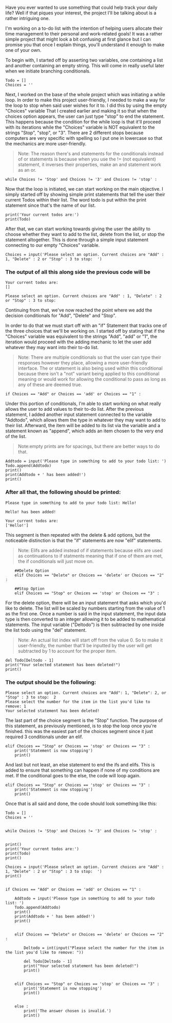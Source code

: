 Have you ever wanted to use something that could help track your daily life? Well if that piques your interest, the project I'll be talking about is a rather intriguing one. 

I'm working on a to-do list with the intention of helping users allocate their time management to their personal and work-related goals! It was a rather simple project that might look a bit confusing at first glance but I can promise you that once I explain things, you'll understand it enough to make one of your own.

To begin with, I started off by asserting two variables, one containing a list and another containing an empty string. This will come in really useful later when we initiate branching conditionals.

    Todo = []    
    Choices = ''

Next, I worked on the base of the whole project which was initiating a while loop. In order to make this project user-friendly, I needed to make a way for the loop to stop when said user wishes for it to. I did this by using the empty "Choices" variable That I created earlier and making it so that when the choices option appears, the user can just type "stop" to end the statement. This happens because the condition for the while loop is that it'll proceed with its iterations while the "Choices" variable is NOT equivalent to the strings "Stop", "stop", or "3". There are 2 different stops because computers are very specific with spelling so I put one in lowercase so that the mechanics are more user-friendly. 

 >Note: The reason there's and statements for the conditionals instead of or statements is because when you use the != (not equivalent) statement, it inverses their properties, make an and statement work as an or.
        
    while Choices != 'Stop' and Choices != '3' and Choices != 'stop' :


Now that the loop is initiated, we can start working on the main objective. I simply started off by showing simple print statements that tell the user their current Todos within their list. The word todo is put within the print statement since that's the name of our list.

    print('Your current todos are:')
    print(Todo)
    
After that, we can start working towards giving the user the ability to choose whether they want to add to the list, delete from the list, or stop the statement altogether. This is done through a simple input statement connecting to our empty "Choices" variable. 
    
    Choices = input('Please select an option. Current choices are "Add" : 1, "Delete" : 2 or "Stop" : 3 to stop:  ')

### The output of all this along side the previous code will be 
    Your current todos are:
    []

    Please select an option. Current choices are "Add" : 1, "Delete" : 2 or "Stop" : 3 to stop:

Continuing from that, we've now reached the point where we add the decision conditionals for "Add", "Delete" and "Stop".

In order to do that we must start off with an "if" Statement that tracks one of the three choices that we'll be working on. I started off by stating that if the "Choices" variable was equivalent to the strings "Add", "add" or "1", the iteration would proceed with the adding mechanic to let the user add whatever they may want into their to-do list.

>Note: There are multiple conditionals so that the user can type their responses however they place, allowing a more user-friendly interface. The or statement is also being used within this conditional because there isn't a "not" variant being applied to this conditional meaning or would work for allowing the conditional to pass as long as any of these are deemed true.

    if Choices == "Add" or Choices == 'add' or Choices == "1" :

Under this portion of conditionals, I'm able to start working on what really allows the user to add values to their to-do list. After the previous statement, I added another input statement connected to the variable "Addtodo", which allows them the type in whatever they may want to add to their list. Afterward, the item will be added to its list via the variable and a statement known as "append", which adds an item chosen to the very end of the list.

>Note:empty prints are for spacings, but there are better ways to do that.

    Addtodo = input('Please type in something to add to your todo list: ')
    Todo.append(Addtodo)
    print()
    print(Addtodo + ' has been added!')
    print()

### After all that, the following should be printed:

    Please type in something to add to your todo list: Hello!

    Hello! has been added!

    Your current todos are:
    ['Hello!']

This segment is then repeated with the delete & add options, but the noticeable distinction is that the "if" statements are now "elif" statements.

>Note: Elifs are added instead of if statements because elifs are used as continuations to if statments meaning that if one of them are met, the if conditionals will just move on. 

        ##Delete Option 
        elif Choices == "Delete" or Choices == 'delete' or Choices == "2" :

        ##Stop Option
        elif Choices == "Stop" or Choices == 'stop' or Choices == "3" :

For the delete option, there will be an input statement that asks which you'd like to delete. The list will be scaled by numbers starting from the value of 1 as the first one. Once a number is said in the input statement, the input data type is then converted to an integer allowing it to be added to mathematical statements. The input variable ("Deltodo") is then subtracted by one inside the list todo using the "del" statement. 

>Note: An actual list index will start off from the value 0. So to make it user-friendly, the number that'll be inputted by the user will get subtracted by 1 to account for the proper item. 

    del Todo[Deltodo - 1]
    print("Your selected statement has been deleted!")
    print()  

### The output should be the following: 

    Please select an option. Current choices are "Add": 1, "Delete": 2, or "Stop" : 3 to stop:  2
    Please select the number for the item in the list you'd like to remove: 1
    Your selected statement has been deleted!

The last part of the choice segment is the "Stop" function. The purpose of this statement, as previously mentioned, is to stop the loop once you're finished. this was the easiest part of the choices segment since it just required 3 conditionals under an elif.

    elif Choices == "Stop" or Choices == 'stop' or Choices == "3" :
        print('Statement is now stopping')
        print()

And last but not least, an else statement to end the ifs and elifs. This is added to ensure that something can happen if none of my conditions are met. If the conditional goes to the else, the code will loop again.

    elif Choices == "Stop" or Choices == 'stop' or Choices == "3" :
        print('Statement is now stopping')
        print()

Once that is all said and done, the code should look something like this:


    Todo = []
    Choices = ''


    while Choices != 'Stop' and Choices != '3' and Choices != 'stop' :


    print()
    print('Your current todos are:')
    print(Todo)
    print()

    Choices = input('Please select an option. Current choices are "Add" : 1, "Delete" : 2 or "Stop" : 3 to stop:  ')
    print()


    if Choices == "Add" or Choices == 'add' or Choices == "1" :

        Addtodo = input('Please type in something to add to your todo list: ')
        Todo.append(Addtodo)
        print()
        print(Addtodo + ' has been added!')
        print()
    

        elif Choices == "Delete" or Choices == 'delete' or Choices == "2" :

            Deltodo = int(input("Please select the number for the item in the list you'd like to remove: "))

            del Todo[Deltodo - 1]
            print("Your selected statement has been deleted!")
            print()


        elif Choices == "Stop" or Choices == 'stop' or Choices == "3" :
            print('Statement is now stopping')
            print()


        else :
            print('The answer chosen is invalid.')
            print()
